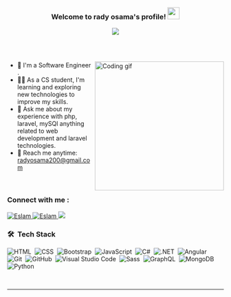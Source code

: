 <h3 align="center">
  Welcome to rady osama's profile!
  <img src="https://media.giphy.com/media/hvRJCLFzcasrR4ia7z/giphy.gif" width="28">
</h3>

<!-- Typing SVG by DenverCoder1 - https://github.com/DenverCoder1/readme-typing-svg -->
<p align="center">
  <a href="https://github.com/DenverCoder1/readme-typing-svg"><img src="https://readme-typing-svg.herokuapp.com/?lines=backend-%20web%20developer;Always%20learning%20new%20things&font=Fira%20Code&center=true&width=440&height=45&color=42cef5&vCenter=true&size=22"></a>
</p> 

<br />
<br/>
<p>
  <img align="right" width="300" src="programmer.gif" alt="Coding gif" />
</p>

- 🏢 I'm a Software Engineer . <br/>
- 👨‍💻 As a CS student, I'm learning and exploring new technologies to improve my skills. <br/>
- 💬 Ask me about my experience with php, laravel, mySQl anything related to web development and laravel technologies. <br/>
- 📧 Reach me anytime: radyosama200@gmail.com <br/><br/><br/>

### Connect with me :
<p>
 <a href="https://www.linkedin.com/in/rady-osama/" target="_blank">
  <img src="https://img.shields.io/badge/LinkedIn-0077B5?style=for-the-badge&logo=linkedin&logoColor=white" alt="Eslam"/>
 </a>
  <a href="https://www.facebook.com/rady.mhamed.5/" target="_blank">
  <img src="https://img.shields.io/badge/Facebook-0077B5?&style=for-the-badge&logo=facebook&logoColor=white" alt="Eslam"  />
 </a> 
 <a href="https://t.me/radyosama" target="_blank">
  <img src="https://img.shields.io/badge/-Telegram-0077B5?style=for-the-badge&logo=Telegram&logoColor=white"/>
 </a> 
</p>

### 🛠 &nbsp;Tech Stack
![HTML](https://img.shields.io/badge/-HTML-05122A?style=flat&logo=HTML5)&nbsp;
![CSS](https://img.shields.io/badge/-CSS-05122A?style=flat&logo=CSS3&logoColor=1572B6)&nbsp;
![Bootstrap](https://img.shields.io/badge/-Bootstrap-05122A?style=flat&logo=bootstrap&logoColor=563D7C)&nbsp;
![JavaScript](https://img.shields.io/badge/-JavaScript-05122A?style=flat&logo=javascript)&nbsp;
![C#](https://img.shields.io/badge/C%23-05122A?style=flat&logo=c-sharp&logoColor=239120)&nbsp;
![.NET](https://img.shields.io/badge/.NET-05122A?style=flat&logo=.net&logoColor=563D7C)&nbsp;
![Angular](https://img.shields.io/badge/Angular-05122A?style=flat&logo=angular&logoColor=DD0031)&nbsp;
![Git](https://img.shields.io/badge/-Git-05122A?style=flat&logo=git)&nbsp;
![GitHub](https://img.shields.io/badge/-GitHub-05122A?style=flat&logo=github)&nbsp;
![Visual Studio Code](https://img.shields.io/badge/-Visual%20Studio%20Code-05122A?style=flat&logo=visual-studio-code&logoColor=007ACC)&nbsp;
![Sass](https://img.shields.io/badge/-Sass-05122A?style=flat&logo=sass)&nbsp;
![GraphQL](https://img.shields.io/badge/-GraphQL-05122A?style=flat&logo=GraphQL)&nbsp;
![MongoDB](https://img.shields.io/badge/-MongoDB-05122A?style=flat&logo=MongoDB)&nbsp;
![Python](https://img.shields.io/badge/-Python%20-05122A?style=flat&logo=python)&nbsp;

<br/>
<hr/>
<br/>




